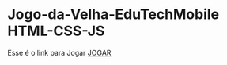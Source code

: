 # Jogo-da-Velha-EduTechMobile HTML-CSS-JS


Esse é o link para Jogar <a href='https://isaque-claudino-dos-santos.github.io/Jogo-da-Velha/'>JOGAR</a>
